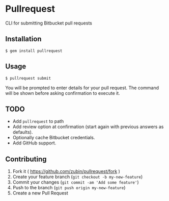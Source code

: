 # Pullrequest

CLI for submitting Bitbucket pull requests

## Installation

    $ gem install pullrequest

## Usage

    $ pullrequest submit

You will be prompted to enter details for your pull request.
The command will be shown before asking confirmation to execute it.

## TODO

* Add `pullrequest` to path
* Add review option at confirmation (start again with previous answers as defaults).
* Optionally cache Bitbucket credentials.
* Add GitHub support.

## Contributing

1. Fork it ( https://github.com/zubin/pullrequest/fork )
2. Create your feature branch (`git checkout -b my-new-feature`)
3. Commit your changes (`git commit -am 'Add some feature'`)
4. Push to the branch (`git push origin my-new-feature`)
5. Create a new Pull Request

